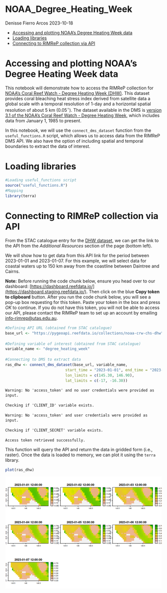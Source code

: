 # NOAA_Degree_Heating_Week
Denisse Fierro Arcos
2023-10-18

- [Accessing and plotting NOAA’s Degree Heating Week
  data](#accessing-and-plotting-noaas-degree-heating-week-data)
- [Loading libraries](#loading-libraries)
- [Connecting to RIMReP collection via
  API](#connecting-to-rimrep-collection-via-api)

# Accessing and plotting NOAA’s Degree Heating Week data

This notebook will demonstrate how to access the RIMReP collection for
[NOAA’s Coral Reef Watch - Degree Heating Week
(DHW)](https://stac.staging.reefdata.io/browser/collections/noaa-crw/items/noaa-crw-dhw?.language=en&.asset=asset-data).
This dataset provides coral bleaching heat stress index derived from
satellite data a global scale with a temporal resolution of 1-day and a
horizontal spatial resolution of about 5 km ($0.05^{\circ}$). The
dataset available in the DMS is [version 3.1 of the NOAA’s Coral Reef
Watch - Degree Heating Week](https://coralreefwatch.noaa.gov/index.php),
which includes data from January 1, 1985 to present.

In this notebook, we will use the `connect_dms_dataset` function from
the `useful_functions.R` script, which allows us to access data from the
RIMReP DMS API. We also have the option of including spatial and
temporal boundaries to extract the data of interest.

# Loading libraries

``` r
#Loading useful_functions script
source("useful_functions.R")
#Mapping
library(terra)
```

# Connecting to RIMReP collection via API

From the STAC catalogue entry for the [DHW
dataset](https://stac.reefdata.io/browser/collections/noaa-crw/items/noaa-crw-dhw?.language=en&.asset=asset-data),
we can get the link to the API from the *Additional Resources* section
of the page (bottom left).

We will show how to get data from this API link for the period between
2023-01-01 and 2023-01-07. For this example, we will select data for
coastal waters up to 150 km away from the coastline between Daintree and
Cairns.

**Note:** Before running the code chunk below, ensure you head over to
our dashboard:
[https://dashboard.reefdata.io/](https://dashboard.staging.reefdata.io/).
Then click on the blue **Copy token to clipboard** button. After you run
the code chunk below, you will see a pop-up box requesting for this
token. Paste your token in the box and press *OK* to continue. If you do
not have this token, you will not be able to access our API, please
contact the RIMReP team to set up an account by emailing
<info-rimrep@utas.edu.au>.

``` r
#Defining API URL (obtained from STAC catalogue)
base_url <- "https://pygeoapi.reefdata.io/collections/noaa-crw-chs-dhw"

#Defining variable of interest (obtained from STAC catalogue)
variable_name <- "degree_heating_week"

#Connecting to DMS to extract data
ras_dhw <- connect_dms_dataset(base_url, variable_name,
                           start_time = "2023-01-01", end_time = "2023-01-07", 
                           lon_limits = c(145.30, 146.90),
                           lat_limits = c(-17, -16.30))
```

    Warning: No 'access_token' and no user credentials were provided as input.

    Checking if 'CLIENT_ID' variable exists.

    Warning: No 'access_token' and user credentials were provided as input.

    Checking if 'CLIENT_SECRET' variable exists.

    Access token retrieved successfully.

This function will query the API and return the data in gridded form
(i.e., raster). Once the data is loaded to memory, we can plot it using
the `terra` library.

``` r
plot(ras_dhw)
```

![](06-NOAA_Degree_Heating_Week_files/figure-commonmark/unnamed-chunk-3-1.png)
